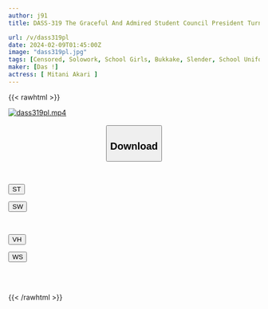 ```yaml
---
author: j91
title: DASS-319 The Graceful And Admired Student Council President Turned Out To Be A Crazy Vulgar Woman Who Was Drenched In Sweat And Had Her Face Cumshot On Her Face. Akari Mitani

url: /v/dass319pl
date: 2024-02-09T01:45:00Z
image: "dass319pl.jpg"
tags: [Censored, Solowork, School Girls, Bukkake, Slender, School Uniform, Huge Butt	]
maker: [Das !]
actress: [ Mitani Akari ]
---
```



{{< rawhtml >}}

<div class="video" data-videoid="WQrojjRWwlieBz">
    <a href="javascript:;">
        <img src="/v/dass319pl/dass319pl.jpg" width="WIDTH" height="HEIGHT" alt="dass319pl.mp4" loading="lazy">
    </a>
</div>

<script type="text/javascript" src="https://j91.asia/asset/on-demand-st.js"></script>

<br>
  <link rel="stylesheet" href="https://j91.asia/asset/bs5.css">
  
  <center>
  <button class="btn btn-primary" type="button" data-bs-toggle="collapse" data-bs-target=".multi-collapse" aria-expanded="false" aria-controls="multiCollapseExample1 multiCollapseExample2"><h2>Download</h2></button></center>
</p>
<div class="row">
  <div class="col">
    <div class="collapse multi-collapse" id="multiCollapseExample1">
      <div class="card card-body">
	      	      <br>
<div class="buttons">  
<p><a href="https://streamtape.to/v/WQrojjRWwlieBz" target="_blank"><button class="btn-hover color-3"><i class="fa fa-download"></i> ST</button></a></p>
<p><a href="https://flaswish.com/7uchqv2nv1tb" target="_blank"><button class="btn-hover color-2"><i class="fa fa-download"></i> SW</button></a></p></div>
    </div>
  </div>
</div>
  <div class="col">
    <div class="collapse multi-collapse" id="multiCollapseExample2">
      <div class="card card-body">
	      <br>
<div class="buttons">
<p><a href="javascript:;" target="_blank"><button class="btn-hover color-9"><i class="fa fa-download"></i> VH</button></a></p>
<p><a href="javascript:;" target="_blank"><button class="btn-hover color-8"><i class="fa fa-download"></i> WS</button></a></p></div>
<br><br>
      </div>
    </div>
  </div>
</div>

{{< /rawhtml >}}